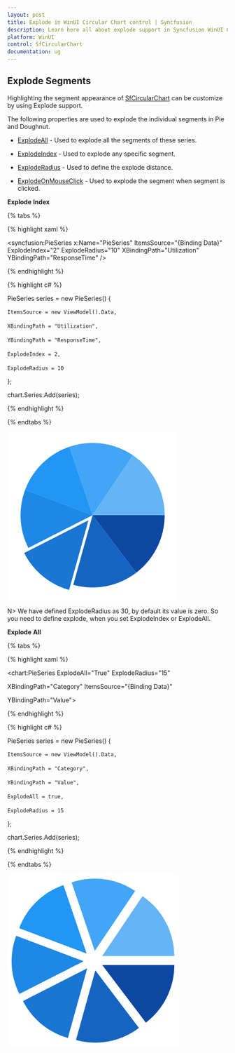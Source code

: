 ```yaml
---
layout: post
title: Explode in WinUI Circular Chart control | Syncfusion
description: Learn here all about explode support in Syncfusion WinUI Circular Chart(SfCircularChart) control with custom support and more.
platform: WinUI
control: SfCircularChart
documentation: ug
---
```


## Explode Segments

Highlighting the segment appearance of [SfCircularChart]() can be customize by using Explode support.

The following properties are used to explode the individual segments in Pie and Doughnut.

* [ExplodeAll]()  - Used to explode all the segments of these series.

* [ExplodeIndex]() - Used to explode any specific segment.

* [ExplodeRadius]() - Used to define the explode distance.

* [ExplodeOnMouseClick]() - Used to explode the segment when segment is clicked.

**Explode** **Index**

{% tabs %}

{% highlight xaml %}

<syncfusion:PieSeries x:Name="PieSeries" ItemsSource="{Binding Data}"    
ExplodeIndex="2" ExplodeRadius="10" XBindingPath="Utilization" 
YBindingPath="ResponseTime" />

{% endhighlight %}

{% highlight c# %}

PieSeries series = new PieSeries()
{

    ItemsSource = new ViewModel().Data,

    XBindingPath = "Utilization",

    YBindingPath = "ResponseTime",

    ExplodeIndex = 2,

    ExplodeRadius = 10

};

chart.Series.Add(series);

{% endhighlight %}

{% endtabs %}

![Exploding a segment of accumlation series in WinUI Chart](Series_images/pie_exploderadius.png)

N> We have defined ExplodeRadius as 30, by default its value is zero. So you need to define explode, when you set ExplodeIndex or ExplodeAll.

**Explode** **All**

{% tabs %}

{% highlight xaml %}

<chart:PieSeries  ExplodeAll="True" ExplodeRadius="15"

XBindingPath="Category" ItemsSource="{Binding Data}" 

YBindingPath="Value">

{% endhighlight %}

{% highlight c# %}

PieSeries series = new PieSeries()
{

    ItemsSource = new ViewModel().Data,

    XBindingPath = "Category",

    YBindingPath = "Value",

    ExplodeAll = true,

    ExplodeRadius = 15

};

chart.Series.Add(series);

{% endhighlight %}

{% endtabs %}

![Exploding all the segments of accumulation series in WinUI Chart](Series_images/pie_explodeall.png)
